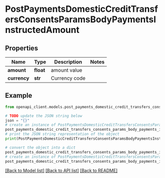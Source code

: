 # PostPaymentsDomesticCreditTransfersConsentsParamsBodyPaymentsInstructedAmount


## Properties

Name | Type | Description | Notes
------------ | ------------- | ------------- | -------------
**amount** | **float** | amount value | 
**currency** | **str** | Currency code | 

## Example

```python
from openapi_client.models.post_payments_domestic_credit_transfers_consents_params_body_payments_instructed_amount import PostPaymentsDomesticCreditTransfersConsentsParamsBodyPaymentsInstructedAmount

# TODO update the JSON string below
json = "{}"
# create an instance of PostPaymentsDomesticCreditTransfersConsentsParamsBodyPaymentsInstructedAmount from a JSON string
post_payments_domestic_credit_transfers_consents_params_body_payments_instructed_amount_instance = PostPaymentsDomesticCreditTransfersConsentsParamsBodyPaymentsInstructedAmount.from_json(json)
# print the JSON string representation of the object
print(PostPaymentsDomesticCreditTransfersConsentsParamsBodyPaymentsInstructedAmount.to_json())

# convert the object into a dict
post_payments_domestic_credit_transfers_consents_params_body_payments_instructed_amount_dict = post_payments_domestic_credit_transfers_consents_params_body_payments_instructed_amount_instance.to_dict()
# create an instance of PostPaymentsDomesticCreditTransfersConsentsParamsBodyPaymentsInstructedAmount from a dict
post_payments_domestic_credit_transfers_consents_params_body_payments_instructed_amount_from_dict = PostPaymentsDomesticCreditTransfersConsentsParamsBodyPaymentsInstructedAmount.from_dict(post_payments_domestic_credit_transfers_consents_params_body_payments_instructed_amount_dict)
```
[[Back to Model list]](../README.md#documentation-for-models) [[Back to API list]](../README.md#documentation-for-api-endpoints) [[Back to README]](../README.md)


